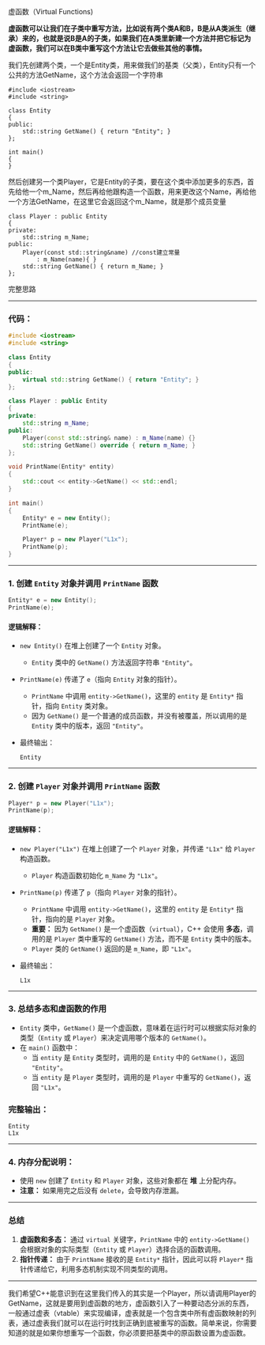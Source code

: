 虚函数（Virtual Functions)

**虚函数可以让我们在子类中重写方法，比如说有两个类A和B，B是从A类派生（继承）来的，也就是说B是A的子类，如果我们在A类里新建一个方法并把它标记为虚函数，我们可以在B类中重写这个方法让它去做些其他的事情。**

我们先创建两个类，一个是Entity类，用来做我们的基类（父类），Entity只有一个公共的方法GetName，这个方法会返回一个字符串

```
#include <iostream>
#include <string>

class Entity
{
public:
	std::string GetName() { return "Entity"; }
};

int main()
{
}
```

然后创建另一个类Player，它是Entity的子类，要在这个类中添加更多的东西，首先给他一个m_Name，然后再给他跟构造一个函数，用来更改这个Name，再给他一个方法GetName，在这里它会返回这个m_Name，就是那个成员变量

```
class Player : public Entity
{
private:
	std::string m_Name;
public:
	Player(const std::string&name) //const建立常量
		: m_Name(name){ }
	std::string GetName() { return m_Name; }
};
```

完整思路

------

### 代码：

```cpp
#include <iostream>
#include <string>

class Entity
{
public:
    virtual std::string GetName() { return "Entity"; }
};

class Player : public Entity
{
private:
    std::string m_Name;
public:
    Player(const std::string& name) : m_Name(name) {}
    std::string GetName() override { return m_Name; }
};

void PrintName(Entity* entity)
{
    std::cout << entity->GetName() << std::endl;
}

int main()
{
    Entity* e = new Entity();
    PrintName(e);

    Player* p = new Player("L1x");
    PrintName(p);
}
```

------

### 1. **创建 `Entity` 对象并调用 `PrintName` 函数**

```cpp
Entity* e = new Entity();  
PrintName(e);
```

#### 逻辑解释：

- `new Entity()` 在堆上创建了一个 `Entity` 对象。

  - `Entity` 类中的 `GetName()` 方法返回字符串 `"Entity"`。

- `PrintName(e)` 传递了 `e`（指向 `Entity` 对象的指针）。

  - `PrintName` 中调用 `entity->GetName()`，这里的 `entity` 是 `Entity*` 指针，指向 `Entity` 类对象。
  - 因为 `GetName()` 是一个普通的成员函数，并没有被覆盖，所以调用的是 `Entity` 类中的版本，返回 `"Entity"`。

- 最终输出：

  ```
  Entity
  ```

------

### 2. **创建 `Player` 对象并调用 `PrintName` 函数**

```cpp
Player* p = new Player("L1x");
PrintName(p);
```

#### 逻辑解释：

- `new Player("L1x")` 在堆上创建了一个 `Player` 对象，并传递 `"L1x"` 给 `Player` 构造函数。

  - `Player` 构造函数初始化 `m_Name` 为 `"L1x"`。

- `PrintName(p)` 传递了 `p`（指向 `Player` 对象的指针）。

  - `PrintName` 中调用 `entity->GetName()`，这里的 `entity` 是 `Entity*` 指针，指向的是 `Player` 对象。
  - **重要：** 因为 `GetName()` 是一个虚函数（`virtual`），C++ 会使用 **多态**，调用的是 `Player` 类中重写的 `GetName()` 方法，而不是 `Entity` 类中的版本。
  - `Player` 类的 `GetName()` 返回的是 `m_Name`，即 `"L1x"`。

- 最终输出：

  ```
  L1x
  ```

------

### 3. **总结多态和虚函数的作用**

- `Entity` 类中，`GetName()` 是一个虚函数，意味着在运行时可以根据实际对象的类型（`Entity` 或 `Player`）来决定调用哪个版本的 `GetName()`。
- 在 `main()` 函数中：
  - 当 `entity` 是 `Entity` 类型时，调用的是 `Entity` 中的 `GetName()`，返回 `"Entity"`。
  - 当 `entity` 是 `Player` 类型时，调用的是 `Player` 中重写的 `GetName()`，返回 `"L1x"`。

### **完整输出**：

```
Entity
L1x
```

------

### 4. **内存分配说明：**

- 使用 `new` 创建了 `Entity` 和 `Player` 对象，这些对象都在 **堆** 上分配内存。
- **注意：** 如果用完之后没有 `delete`，会导致内存泄漏。

------

### 总结

1. **虚函数和多态：** 通过 `virtual` 关键字，`PrintName` 中的 `entity->GetName()` 会根据对象的实际类型（`Entity` 或 `Player`）选择合适的函数调用。
2. **指针传递：** 由于 `PrintName` 接收的是 `Entity*` 指针，因此可以将 `Player*` 指针传递给它，利用多态机制实现不同类型的调用。

------

我们希望C++能意识到在这里我们传入的其实是一个Player，所以请调用Player的GetName，这就是要用到虚函数的地方，虚函数引入了一种要动态分派的东西，一般通过虚表（vtable）来实现编译，虚表就是一个包含类中所有虚函数映射的列表，通过虚表我们就可以在运行时找到正确到底被重写的函数。简单来说，你需要知道的就是如果你想重写一个函数，你必须要把基类中的原函数设置为虚函数。

